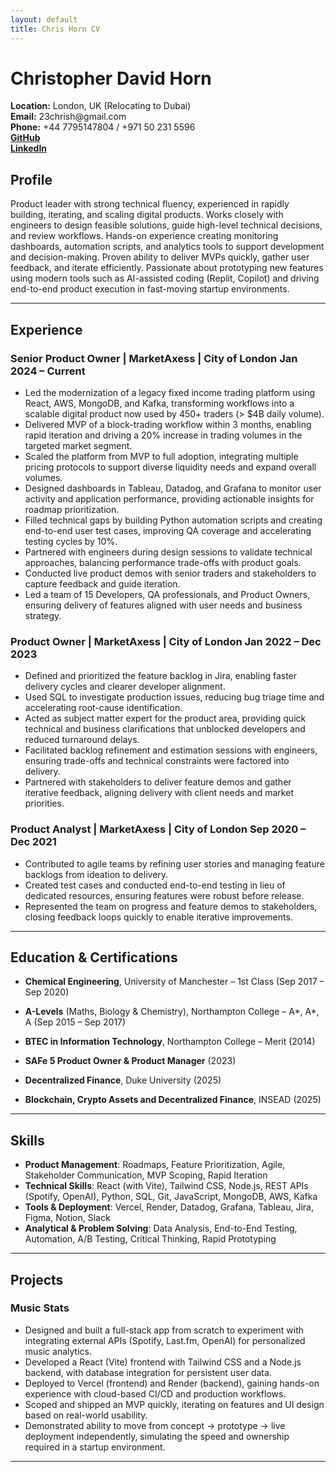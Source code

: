 ```yaml
---
layout: default
title: Chris Horn CV
---
```


<h1 class="cv-name">Christopher David Horn</h1>
<div class="cv-contact">
  <div class="cv-contact-row">
  <div><strong>Location:</strong> London, UK (Relocating to Dubai)</div>
  <div><strong>Email:</strong> 23chrish@gmail.com</div>
  <div><strong>Phone:</strong> +44 7795147804 / +971 50 231 5596</div>
  <div><a href="https://github.com/23chorn/" class="cv-link"><strong>GitHub</strong></a></div>
  <div><a href="https://www.linkedin.com/in/christopher-horn-19a795151/" class="cv-link"><strong>LinkedIn</strong></a></div>
  </div>
</div>

## Profile
Product leader with strong technical fluency, experienced in rapidly building, iterating, and scaling digital products. Works closely with engineers to design feasible solutions, guide high-level technical decisions, and review workflows. Hands-on experience creating monitoring dashboards, automation scripts, and analytics tools to support development and decision-making. Proven ability to deliver MVPs quickly, gather user feedback, and iterate efficiently. Passionate about prototyping new features using modern tools such as AI-assisted coding (Replit, Copilot) and driving end-to-end product execution in fast-moving startup environments.

---

## Experience

### <span class="cv-job-title">Senior Product Owner</span> | MarketAxess | City of London <span class="cv-job-date">Jan 2024 – Current</span>
- Led the modernization of a legacy fixed income trading platform using React, AWS, MongoDB, and Kafka, transforming workflows into a scalable digital product now used by 450+ traders (> $4B daily volume).  
- Delivered MVP of a block-trading workflow within 3 months, enabling rapid iteration and driving a 20% increase in trading volumes in the targeted market segment.  
- Scaled the platform from MVP to full adoption, integrating multiple pricing protocols to support diverse liquidity needs and expand overall volumes.  
- Designed dashboards in Tableau, Datadog, and Grafana to monitor user activity and application performance, providing actionable insights for roadmap prioritization.  
- Filled technical gaps by building Python automation scripts and creating end-to-end user test cases, improving QA coverage and accelerating testing cycles by 10%.  
- Partnered with engineers during design sessions to validate technical approaches, balancing performance trade-offs with product goals.  
- Conducted live product demos with senior traders and stakeholders to capture feedback and guide iteration.  
- Led a team of 15 Developers, QA professionals, and Product Owners, ensuring delivery of features aligned with user needs and business strategy.  

### <span class="cv-job-title">Product Owner</span> | MarketAxess | City of London <span class="cv-job-date">Jan 2022 – Dec 2023</span>
- Defined and prioritized the feature backlog in Jira, enabling faster delivery cycles and clearer developer alignment.  
- Used SQL to investigate production issues, reducing bug triage time and accelerating root-cause identification.  
- Acted as subject matter expert for the product area, providing quick technical and business clarifications that unblocked developers and reduced turnaround delays.  
- Facilitated backlog refinement and estimation sessions with engineers, ensuring trade-offs and technical constraints were factored into delivery.  
- Partnered with stakeholders to deliver feature demos and gather iterative feedback, aligning delivery with client needs and market priorities.  

### <span class="cv-job-title">Product Analyst</span> | MarketAxess | City of London <span class="cv-job-date">Sep 2020 – Dec 2021</span>
- Contributed to agile teams by refining user stories and managing feature backlogs from ideation to delivery.  
- Created test cases and conducted end-to-end testing in lieu of dedicated resources, ensuring features were robust before release.  
- Represented the team on progress and feature demos to stakeholders, closing feedback loops quickly to enable iterative improvements.  

---


## Education & Certifications

- **Chemical Engineering**, University of Manchester – 1st Class (Sep 2017 – Sep 2020)  
- **A-Levels** (Maths, Biology & Chemistry), Northampton College – A\*, A\*, A (Sep 2015 – Sep 2017)  
- **BTEC in Information Technology**, Northampton College – Merit (2014) 

- **SAFe 5 Product Owner & Product Manager** (2023)  
- **Decentralized Finance**, Duke University (2025)  
- **Blockchain, Crypto Assets and Decentralized Finance**, INSEAD (2025)

---

## Skills
- **Product Management**: Roadmaps, Feature Prioritization, Agile, Stakeholder Communication, MVP Scoping, Rapid Iteration  
- **Technical Skills**: React (with Vite), Tailwind CSS, Node.js, REST APIs (Spotify, OpenAI), Python, SQL, Git, JavaScript, MongoDB, AWS, Kafka  
- **Tools & Deployment**: Vercel, Render, Datadog, Grafana, Tableau, Jira, Figma, Notion, Slack  
- **Analytical & Problem Solving**: Data Analysis, End-to-End Testing, Automation, A/B Testing, Critical Thinking, Rapid Prototyping  

---

## Projects

### Music Stats
- Designed and built a full-stack app from scratch to experiment with integrating external APIs (Spotify, Last.fm, OpenAI) for personalized music analytics.  
- Developed a React (Vite) frontend with Tailwind CSS and a Node.js backend, with database integration for persistent user data.  
- Deployed to Vercel (frontend) and Render (backend), gaining hands-on experience with cloud-based CI/CD and production workflows.  
- Scoped and shipped an MVP quickly, iterating on features and UI design based on real-world usability.  
- Demonstrated ability to move from concept → prototype → live deployment independently, simulating the speed and ownership required in a startup environment.

---
